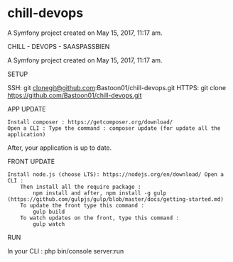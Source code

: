 chill-devops
============

A Symfony project created on May 15, 2017, 11:17 am.


CHILL - DEVOPS - SAASPASSBIEN

A Symfony project created on May 15, 2017, 11:17 am.

SETUP

SSH: git clonegit@github.com:Bastoon01/chill-devops.git
HTTPS: git clone https://github.com/Bastoon01/chill-devops.git

APP UPDATE

    Install composer : https://getcomposer.org/download/
    Open a CLI : Type the command : composer update (for update all the application)

After, your application is up to date.

FRONT UPDATE

    Install node.js (choose LTS): https://nodejs.org/en/download/ Open a CLI :
        Then install all the require package : 
            npm install and after, npm install -g gulp (https://github.com/gulpjs/gulp/blob/master/docs/getting-started.md)
        To update the front type this command : 
            gulp build
        To watch updates on the front, type this command :
            gulp watch

RUN

In your CLI :
    php bin/console server:run  


